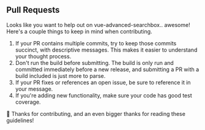 ## Pull Requests 

Looks like you want to help out on vue-advanced-searchbox.. awesome! Here's a couple things to keep in mind when contributing.

1. If your PR contains multiple commits, try to keep those commits succinct, with descriptive messages. This makes it easier to understand your thought process.
2. Don't run the build before submitting. The build is only run and committed immediately before a new release, and submitting a PR with a build included is just more to parse. 
3. If your PR fixes or references an open issue, be sure to reference it in your message.
4. If you're adding new functionality, make sure your code has good test coverage.

:tada: Thanks for contributing, and an even bigger thanks for reading these guidelines! 
